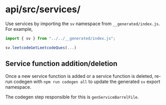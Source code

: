 # api/src/services/
Use services by importing the `sv` namespace from `__generated/index.js`. For example,
```typescript
import { sv } from "../../__generated/index.js";

sv.leetcodeGetLeetcodeQues(...)
```


## Service function addition/deletion
Once a new service function is added or a service function is deleted, re-run codegen with `npm run codegen all` to update the generated `sv` export namespace.

The codegen step responsible for this is `genServiceBarrelFile`.